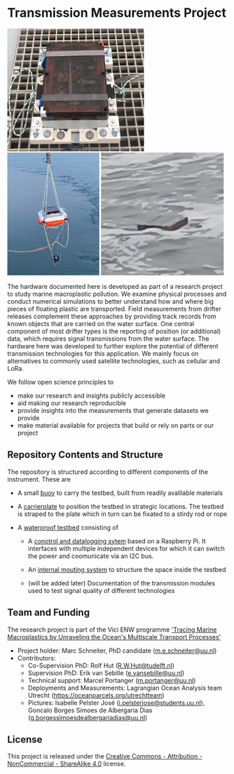 # Transmission Measurements Project

<p float="left">
<img src="testbed/images/testbed.jpeg" alt="(image not found)" height="280">
<img src="buoy/images/buoy_1.jpeg" alt="(image not found)" height="280">
<img src="testbed/images/testbed_in_water.png" alt="(image not found)" height="280">
</p>

The hardware documented here is developed as part of a research project to study marine macroplastic pollution. We examine physical processes and conduct numerical simulations to better understand how and where big pieces of floating plastic are transported. Field measurements from drifter releases complement these approaches by providing track records from known objects that are carried on the water surface. One central component of most drifter types is the reporting of position (or additional) data, which requires signal transmissions from the water surface. The hardware here was developed to further explore the potential of different transmission technologies for this application. We mainly focus on alternatives to commonly used satellite technologies, such as cellular and LoRa. 

We follow open science principles to 
* make our research and insights publicly accessible 
* aid making our research reproducible 
* provide insights into the measurements that generate datasets we provide 
* make material available for projects that build or rely on parts or our project

## Repository Contents and Structure

The repository is structured according to different components of the instrument. These are

* A small [buoy](buoy/README.md) to carry the testbed, built from readily avalilable materials

* A [carrierplate](carrierplate/README.md) to position the testbed in strategic locations. The testbed is straped to the plate which in turn can be fixated to a stirdy rod or rope

* A [waterproof testbed](testbed/README.md) consisting of

  * A [conotrol and datalogging sytem](testbed/conotrol_and_datalogging_sytem/README.md) based on a Raspberry Pi. It interfaces with multiple independent devices for which it can switch the power and coomunicate via an I2C bus.

  * An [internal mouting system](testbed/internal_mounting_system/README.md) to structure the space inside the testbed

  * (will be added later) Documentation of the transmission modules used to test signal quality of different technologies

## Team and Funding

The research project is part of the Vici ENW programme ['Tracing Marine Macroplastics by Unraveling the Ocean's Multiscale Transport Processes'](https://www.nwo.nl/en/projects/vic222025)

* Project holder: Marc Schneiter, PhD candidate (m.e.schneiter@uu.nl)
* Contributors:
	* Co-Supervision PhD: Rolf Hut (R.W.Hut@tudelft.nl)
  * Supervision PhD: Erik van Sebille (e.vansebille@uu.nl)
  * Technical support: Marcel Portanger (m.portanger@uu.nl)
  * Deployments and Measurements: Lagrangian Ocean Analysis team Utrecht (https://oceanparcels.org/utrechtteam)
  * Pictures: Isabelle Pelster José (i.pelsterjose@students.uu.nl), Goncalo Borges Simoes de Albergaria Dias (g.borgessimoesdealbergariadias@uu.nl)

## License

This project is released under the [Creative Commons - Attribution - NonCommercial - ShareAlike 4.0](https://creativecommons.org/licenses/by-nc-sa/4.0/) license.